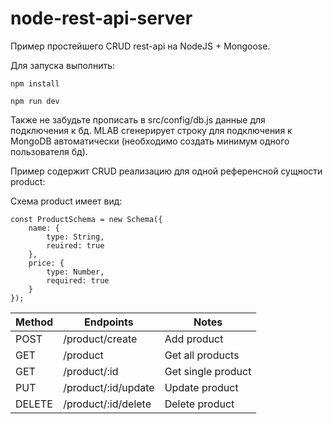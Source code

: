 # node-rest-api-server
Пример простейшего CRUD rest-api на NodeJS + Mongoose.

Для запуска выполнить:

```
npm install 

npm run dev
```

Также не забудьте прописать в src/config/db.js данные для подключения к бд.
MLAB сгенерирует строку для подключения к MongoDB автоматически (необходимо создать минимум одного пользователя бд).

Пример содержит CRUD реализацию для одной референсной сущности product:

Схема product имеет вид: 
```
const ProductSchema = new Schema({
    name: {
        type: String,
        reuired: true
    },
    price: {
        type: Number,
        required: true
    }
});
```

| Method | Endpoints           | Notes              |
| ------ | ------------------- | ------------------ |
| POST   | /product/create     | Add product        |
| GET    | /product            | Get all products   |
| GET    | /product/:id        | Get single product |
| PUT    | /product/:id/update | Update product     |
| DELETE | /product/:id/delete | Delete product     |
